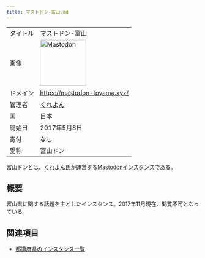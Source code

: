 ```yaml
---
title: マストドン-富山.md
---
```

<div>

|          |                                                                                                                                                                                                                                                                                                        |
|----------|--------------------------------------------------------------------------------------------------------------------------------------------------------------------------------------------------------------------------------------------------------------------------------------------------------|
| タイトル | マストドン-富山                                                                                                                                                                                                                                                                                        |
| 画像     | [<img src="/images/thumb/0/00/Mastodon_logo.png/120px-Mastodon_logo.png" srcset="/images/thumb/0/00/Mastodon_logo.png/180px-Mastodon_logo.png 1.5x, /images/0/00/Mastodon_logo.png 2x" width="120" height="120" alt="Mastodon" />](/%E3%83%95%E3%82%A1%E3%82%A4%E3%83%AB:Mastodon_logo.png "Mastodon") |
| ドメイン | <a href="https://mastodon-toyama.xyz/" rel="nofollow">https://mastodon-toyama.xyz/</a>                                                                                                                                                                                                                 |
| 管理者   | <a href="https://mastodon-toyama.xyz/@toyama_don_master" rel="nofollow">くれよん</a>                                                                                                                                                                                                                   |
| 国       | 日本                                                                                                                                                                                                                                                                                                   |
| 開始日   | 2017年5月8日                                                                                                                                                                                                                                                                                           |
| 寄付     | なし                                                                                                                                                                                                                                                                                                   |
| 愛称     | 富山ドン                                                                                                                                                                                                                                                                                               |

富山ドンとは、<a href="https://mastodon-toyama.xyz/@toyama_don_master" rel="nofollow">くれよん</a>氏が運営する[Mastodon](/%E3%83%9E%E3%82%B9%E3%83%88%E3%83%89%E3%83%B3 "マストドン")[インスタンス](/%E3%82%A4%E3%83%B3%E3%82%B9%E3%82%BF%E3%83%B3%E3%82%B9 "インスタンス")である。

## 概要

富山県に関する話題を主としたインスタンス。2017年11月現在、閲覧不可となっている。

## 関連項目

-   [都道府県のインスタンス一覧](/%E9%83%BD%E9%81%93%E5%BA%9C%E7%9C%8C%E3%81%AE%E3%82%A4%E3%83%B3%E3%82%B9%E3%82%BF%E3%83%B3%E3%82%B9%E4%B8%80%E8%A6%A7 "都道府県のインスタンス一覧")

</div>
